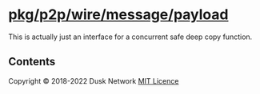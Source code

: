 # [pkg/p2p/wire/message/payload](./pkg/p2p/wire/message/payload)

This is actually just an interface for a concurrent safe deep copy function.

<!-- ToC start -->
##  Contents

<!-- ToC end -->

Copyright © 2018-2022 Dusk Network
[MIT Licence](https://github.com/dusk-network/dusk-blockchain/blob/master/LICENSE)
